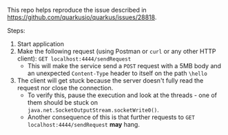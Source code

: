 This repo helps reproduce the issue described in https://github.com/quarkusio/quarkus/issues/28818.

Steps:

1. Start application
2. Make the following request (using Postman or `curl` or any other HTTP client): `GET localhost:4444/sendRequest`
    * This will make the service send a `POST` request with a 5MB body and an unexpected `Content-Type` header to itself on the path `\hello`
3. The client will get stuck because the server doesn't fully read the request nor close the connection.
    * To verify this, pause the execution and look at the threads - one of them should be stuck on `java.net.SocketOutputStream.socketWrite0()`.
    * Another consequence of this is that further requests to `GET localhost:4444/sendRequest` **may** hang.

